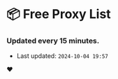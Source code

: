 # :package: Free Proxy List
### Updated every 15 minutes.

- Last updated: `2024-10-04 19:57`

:heart:
